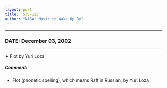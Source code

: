 ```yaml
---
layout: post
title:  STS-113
author: "NASA: Music to Wake Up By"
---
```


----
### DATE: December 03, 2002
----
✦ Flot by Yuri Loza

##### Comment:
* Flot (phonetic spelling), which means Raft in Russian, by Yuri Loza
